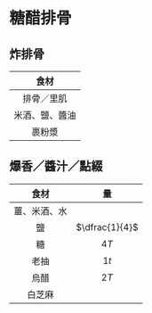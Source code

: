 <style>
.markdown-section h1 {
    background-image: url(https://i.ytimg.com/vi/dSu3RcS_EmI/maxresdefault.jpg);
}

.markdown-section h1::after {
    content: "老飯骨";
}
</style>

# 糖醋排骨

## 炸排骨

|      食材      |
| :------------: |
|   排骨／里肌   |
| 米酒、鹽、醬油 |
|     裹粉漿     |

## 爆香／醬汁／點綴

|     食材     |       量       |
| :----------: | :------------: |
| 薑、米酒、水 |                |
|      鹽      | $\dfrac{1}{4}$ |
|      糖      |      $4T$      |
|     老抽     |      $1t$      |
|     烏醋     |      $2T$      |
|    白芝麻    |                |
